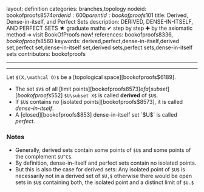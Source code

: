 layout: definition
categories: branches,topology
nodeid: bookofproofs$8574
orderid: 600
parentid: bookofproofs$101
title: Derived, Dense-in-itself, and Perfect Sets
description: DERIVED, DENSE-IN-ITSELF, AND PERFECT SETS &#9733; graduate maths &#10004; step by step &#10010; by the axiomatic method &#10140; visit BookOfProofs now!
references: bookofproofs$8336,bookofproofs$8560
keywords: derived,perfect,dense-in-itself,derived set,perfect set,dense-in-itself set,derived sets,perfect sets,dense-in-itself sets
contributors: bookofproofs

---


---

Let `$(X,\mathcal O)$` be a [topological space][bookofproofs$6189].
* The set `$V$` of all [limit points][bookofproofs$8573] of a  [subset][bookofproofs$552] `$U\subset X$` is called **derived** of `$U$`.
* If `$U$` contains no [isolated points][bookofproofs$8573], it is called *dense-in-itself*.
* A [closed][bookofproofs$853] dense-in-itself set `$U$` is called *perfect.*

### Notes

* Generally, derived sets contain some points of `$U$` and some points of the complement `$U^C$`.
* By definition, dense-in-itself and perfect sets contain no isolated points.
* But this is also the case for derived sets: Any isolated point of `$U$` is necessarily not in a derived set of `$U,$` otherwise there would be open sets in `$U$` containing both, the isolated point and a distinct limit of `$U.$`
